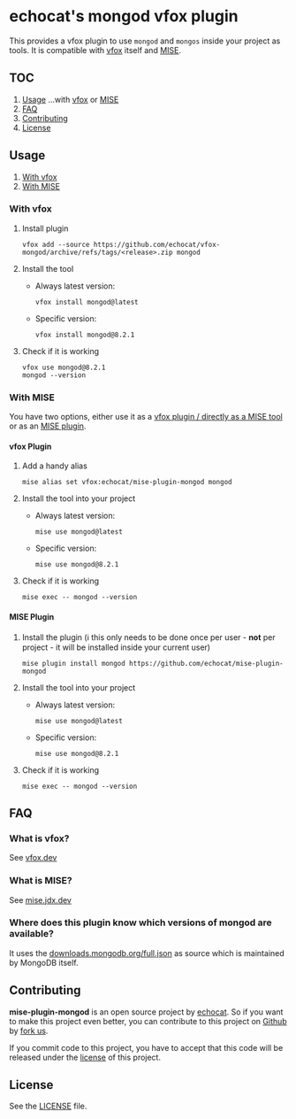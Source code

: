 # echocat's mongod vfox plugin

This provides a vfox plugin to use `mongod` and `mongos` inside your project as tools. It is compatible with [vfox](https://vfox.dev/) itself and [MISE](https://mise.jdx.dev).

## TOC

1. [Usage](#usage) ...with [vfox](#with-vfox) or [MISE](#with-mise)
2. [FAQ](#faq)
3. [Contributing](#contributing)
4. [License](#license)

## Usage

1. [With vfox](#with-vfox)
2. [With MISE](#with-mise)

### With vfox

1. Install plugin
   ```shell
   vfox add --source https://github.com/echocat/vfox-mongod/archive/refs/tags/<release>.zip mongod
   ```

2. Install the tool
    * Always latest version:
      ```shell
      vfox install mongod@latest
      ```
    * Specific version:
      ```shell
      vfox install mongod@8.2.1
      ```

3. Check if it is working
   ```shell
   vfox use mongod@8.2.1
   mongod --version
   ```

### With MISE

You have two options, either use it as a [vfox plugin / directly as a MISE tool](#vfox-plugin) or as an [MISE plugin](#mise-plugin).

#### vfox Plugin

1. Add a handy alias
   ```shell
   mise alias set vfox:echocat/mise-plugin-mongod mongod
   ```

2. Install the tool into your project
    * Always latest version:
      ```shell
      mise use mongod@latest
      ```
    * Specific version:
      ```shell
      mise use mongod@8.2.1
      ```

3. Check if it is working
   ```shell
   mise exec -- mongod --version
   ```

#### MISE Plugin

1. Install the plugin (ℹ️ this only needs to be done once per user - **not** per project - it will be installed inside your current user)
   ```shell
   mise plugin install mongod https://github.com/echocat/mise-plugin-mongod
   ```

2. Install the tool into your project
    * Always latest version:
      ```shell
      mise use mongod@latest
      ```
    * Specific version:
      ```shell
      mise use mongod@8.2.1
      ```

3. Check if it is working
   ```shell
   mise exec -- mongod --version
   ```

## FAQ

### What is vfox?

See [vfox.dev](https://vfox.dev)

### What is MISE?

See [mise.jdx.dev](https://mise.jdx.dev)

### Where does this plugin know which versions of mongod are available?

It uses the [downloads.mongodb.org/full.json](https://downloads.mongodb.org/full.json) as source which is maintained by MongoDB itself.

## Contributing

**mise-plugin-mongod** is an open source project by [echocat](https://echocat.org). So if you want to make this project even better, you can contribute to this project on [Github](https://github.com/echocat/mise-plugin-mongod) by [fork us](https://github.com/echocat/mise-plugin-mongod/fork).

If you commit code to this project, you have to accept that this code will be released under the [license](#license) of this project.

## License

See the [LICENSE](LICENSE) file.
